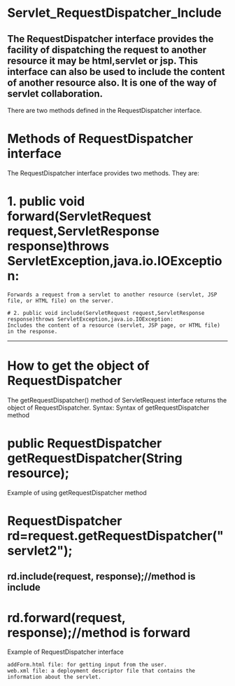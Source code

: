 # Servlet_RequestDispatcher_Include

The RequestDispatcher interface provides the facility of dispatching the request to another resource it may be html,servlet or jsp.
This interface can also be used to include the content of another resource also. 
It is one of the way of servlet collaboration. 
------------------------------------------------------------------------------------------------------------
There are two methods defined in the RequestDispatcher interface.

# Methods of RequestDispatcher interface

The RequestDispatcher interface provides two methods. They are:
   # 1. public void forward(ServletRequest request,ServletResponse response)throws ServletException,java.io.IOException:
    Forwards a request from a servlet to another resource (servlet, JSP file, or HTML file) on the server.
    
    # 2. public void include(ServletRequest request,ServletResponse response)throws ServletException,java.io.IOException:
    Includes the content of a resource (servlet, JSP page, or HTML file) in the response.
---------------------------------------
# How to get the object of RequestDispatcher

The getRequestDispatcher() method of ServletRequest interface returns the object of RequestDispatcher. Syntax:
Syntax of getRequestDispatcher method

 # public RequestDispatcher getRequestDispatcher(String resource);  

Example of using getRequestDispatcher method

# RequestDispatcher rd=request.getRequestDispatcher("servlet2");

## rd.include(request, response);//method is include 

# rd.forward(request, response);//method is forward  
     
      
  

Example of RequestDispatcher interface


    addForm.html file: for getting input from the user.
    web.xml file: a deployment descriptor file that contains the information about the servlet.

